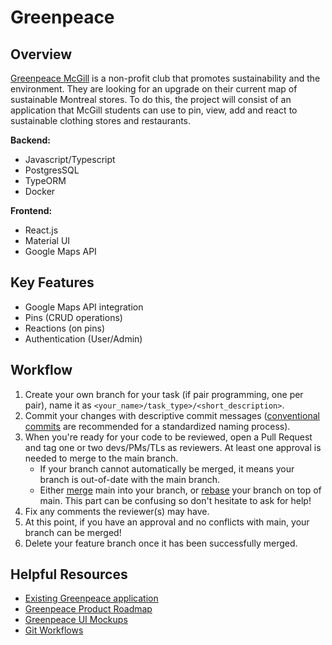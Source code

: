 # Greenpeace

## Overview

[Greenpeace McGill](https://ssmu.ca/clubs/charity-environment-clubs/mcgill-students-for-greenpeace/) is a non-profit club that promotes sustainability and the environment. They are looking for an upgrade on their current map of sustainable Montreal stores. To do this, the project will consist of an application that McGill students can use to pin, view, add and react to sustainable clothing stores and restaurants.
 
 **Backend:**
- Javascript/Typescript
- PostgresSQL
- TypeORM
- Docker

**Frontend:**
- React.js
- Material UI
- Google Maps API

## Key Features

- Google Maps API integration
- Pins (CRUD operations)
- Reactions (on pins)
- Authentication (User/Admin)

## Workflow

1. Create your own branch for your task (if pair programming, one per pair), name it as `<your_name>/task_type>/<short_description>`.
2. Commit your changes with descriptive commit messages ([conventional commits](https://www.conventionalcommits.org/en/v1.0.0/) are recommended for a standardized naming process).
3. When you're ready for your code to be reviewed, open a Pull Request and tag one or two devs/PMs/TLs as reviewers. At least one approval is needed to merge to the main branch.
    - If your branch cannot automatically be merged, it means your branch is out-of-date with the main branch. 
    - Either [merge](https://stackoverflow.com/questions/41045548/merging-changes-from-master-into-my-branch) main into your branch, or [rebase](https://stackoverflow.com/questions/7929369/how-to-rebase-local-branch-onto-remote-master) your branch on top of main. This part can be confusing so don't hesitate to ask for help!
4. Fix any comments the reviewer(s) may have.
5. At this point, if you have an approval and no conflicts with main, your branch can be merged!
6. Delete your feature branch once it has been successfully merged.

## Helpful Resources

- [Existing Greenpeace application](https://greenpeacemcgill1.wixsite.com/msfgreenpeace/montreal-eco-map)
- [Greenpeace Product Roadmap](https://docs.google.com/document/d/1-njsnH4Hz6Pi-WEQl6OB_T7LQthegZ27fy2UrvOEHXM/edit)
- [Greenpeace UI Mockups](https://www.figma.com/file/oKHYJCy95lxws6YFt4NKC0/Greenpeace?type=design&node-id=102-2&mode=design)
- [Git Workflows](https://www.atlassian.com/git/tutorials/comparing-workflows)